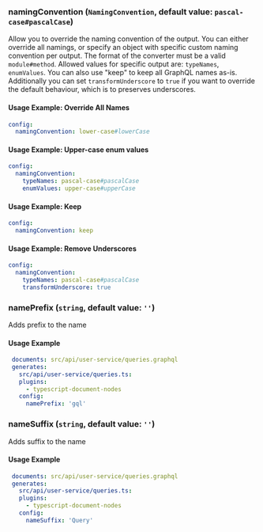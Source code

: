 
### namingConvention (`NamingConvention`, default value: `pascal-case#pascalCase`)

Allow you to override the naming convention of the output. You can either override all namings, or specify an object with specific custom naming convention per output. The format of the converter must be a valid `module#method`. Allowed values for specific output are: `typeNames`, `enumValues`. You can also use "keep" to keep all GraphQL names as-is. Additionally you can set `transformUnderscore` to `true` if you want to override the default behaviour, which is to preserves underscores.


#### Usage Example: Override All Names

```yml
config:
  namingConvention: lower-case#lowerCase
```
#### Usage Example: Upper-case enum values

```yml
config:
  namingConvention:
    typeNames: pascal-case#pascalCase
    enumValues: upper-case#upperCase
```
#### Usage Example: Keep

```yml
config:
  namingConvention: keep
```
#### Usage Example: Remove Underscores

```yml
config:
  namingConvention:
    typeNames: pascal-case#pascalCase
    transformUnderscore: true
```

### namePrefix (`string`, default value: `''`)

Adds prefix to the name


#### Usage Example

```yml
 documents: src/api/user-service/queries.graphql
 generates:
   src/api/user-service/queries.ts:
   plugins:
     - typescript-document-nodes
   config:
     namePrefix: 'gql'
```

### nameSuffix (`string`, default value: `''`)

Adds suffix to the name


#### Usage Example

```yml
 documents: src/api/user-service/queries.graphql
 generates:
   src/api/user-service/queries.ts:
   plugins:
     - typescript-document-nodes
   config:
     nameSuffix: 'Query'
```